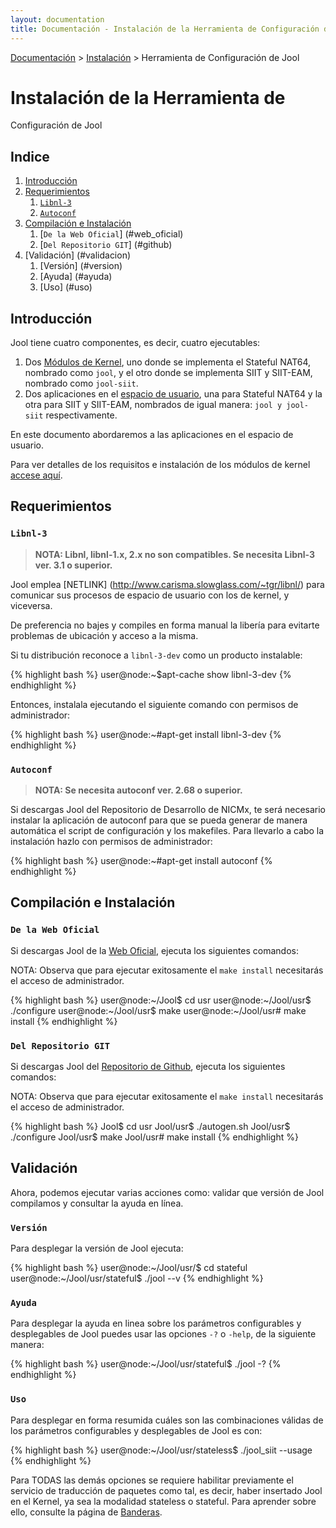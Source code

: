 ```yaml
---
layout: documentation
title: Documentación - Instalación de la Herramienta de Configuración de Jool
---
```


[Documentación](esp-doc-index.html) > [Instalación](esp-doc-index.html#instalacion) > Herramienta de Configuración de Jool

# Instalación de la Herramienta de
Configuración de Jool

## Indice

1. [Introducción](#introduccion)
2. [Requerimientos](#requerimientos)
	1. [`Libnl-3`](#libnl-3)
	2. [`Autoconf`](#autoconf)
3. [Compilación e Instalación](#compilacion_instalacion)
	1. [`De la Web Oficial`] (#web_oficial)
	2. [`Del Repositorio GIT`] (#github)
4. [Validación] (#validacion)
	1. [Versión] (#version)
	2. [Ayuda] (#ayuda)
	3. [Uso] (#uso)

## Introducción

Jool tiene cuatro componentes, es decir, cuatro ejecutables:

1. Dos [Módulos de Kernel](https://es.wikipedia.org/wiki/M%C3%B3dulo_de_n%C3%BAcleo), uno donde se implementa el Stateful NAT64, nombrado como `jool`, y el otro donde se implementa SIIT y SIIT-EAM, nombrado como `jool-siit`. 
2. Dos aplicaciones en el [espacio de usuario](http://es.wikipedia.org/wiki/Espacio_de_usuario), una para Stateful NAT64 y la otra para SIIT y SIIT-EAM, nombrados de igual manera: `jool y jool-siit` respectivamente.

En este documento abordaremos a las aplicaciones en el espacio de usuario.

Para ver detalles de los requisitos e instalación de los módulos de kernel [accese aquí](esp-mod-install.html).

## Requerimientos

### `Libnl-3`

> **NOTA: Libnl, libnl-1.x, 2.x no son compatibles. Se necesita Libnl-3 ver. 3.1 o superior.**

Jool emplea [NETLINK] (http://www.carisma.slowglass.com/~tgr/libnl/) para comunicar sus procesos de espacio de usuario con los de kernel, y viceversa.  

De preferencia no bajes y compiles en forma manual la libería para evitarte problemas de ubicación y acceso a la misma.

Si tu distribución reconoce a `libnl-3-dev` como un producto instalable:

{% highlight bash %}
user@node:~$apt-cache show libnl-3-dev
{% endhighlight %}

Entonces, instalala ejecutando el siguiente comando con permisos de administrador:

{% highlight bash %}
user@node:~#apt-get install libnl-3-dev
{% endhighlight %}

### `Autoconf`

> **NOTA: Se necesita autoconf ver. 2.68 o superior.**

Si descargas Jool del Repositorio de Desarrollo de NICMx, te será necesario instalar la aplicación de autoconf para que se pueda generar de manera automática el script de configuración y los makefiles. Para llevarlo a cabo la instalación hazlo con permisos de administrador:

{% highlight bash %}
user@node:~#apt-get install autoconf
{% endhighlight %}

## Compilación e Instalación

### `De la Web Oficial`

Si descargas Jool de la [Web Oficial](esp-download.html), ejecuta los siguientes comandos:

NOTA: Observa que para ejecutar exitosamente el `make install` necesitarás el acceso de administrador.

{% highlight bash %}
user@node:~/Jool$ cd usr
user@node:~/Jool/usr$ ./configure
user@node:~/Jool/usr$ make
user@node:~/Jool/usr# make install
{% endhighlight %}

### `Del Repositorio GIT`

Si descargas Jool del [Repositorio de Github](https://github.com/NICMx/NAT64), ejecuta los siguientes comandos:

NOTA: Observa que para ejecutar exitosamente el `make install` necesitarás el acceso de administrador.
 
{% highlight bash %}
Jool$ cd usr
Jool/usr$ ./autogen.sh
Jool/usr$ ./configure
Jool/usr$ make
Jool/usr# make install
{% endhighlight %}

## Validación

Ahora, podemos ejecutar varias acciones como: validar que versión de Jool compilamos y consultar la ayuda en línea.

### `Versión`

Para desplegar la versión de Jool ejecuta:

{% highlight bash %}
user@node:~/Jool/usr/$ cd stateful
user@node:~/Jool/usr/stateful$ ./jool --v
{% endhighlight %}


### `Ayuda`

Para desplegar la ayuda en linea sobre los parámetros configurables y desplegables de Jool puedes usar las opciones `-?` o `-help`, de la siguiente manera:

{% highlight bash %}
user@node:~/Jool/usr/stateful$ ./jool -?
{% endhighlight %}

### `Uso`

Para desplegar en forma resumida cuáles son las combinaciones válidas de los parámetros configurables y desplegables de Jool es con:

{% highlight bash %}
user@node:~/Jool/usr/stateless$ ./jool_siit --usage
{% endhighlight %}

Para TODAS las demás opciones se requiere habilitar previamente el servicio de traducción de paquetes como tal, es decir, haber insertado Jool en el Kernel, ya sea la modalidad stateless o stateful. Para aprender sobre ello, consulte la página de [Banderas](esp-usr-flags.html).
